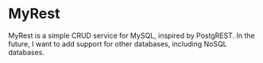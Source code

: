 # MyRest

MyRest is a simple CRUD service for MySQL, inspired by PostgREST. In the future, I want to add support for other databases, including NoSQL databases.
